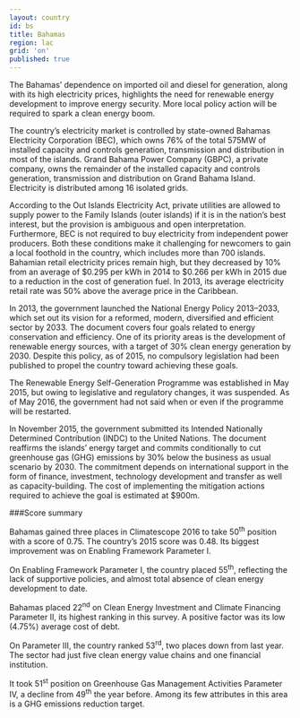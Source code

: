 ```yaml
---
layout: country
id: bs
title: Bahamas
region: lac
grid: 'on'
published: true
---
```


The Bahamas’ dependence on imported oil and diesel for generation, along with its high electricity prices, highlights the need for renewable energy development to improve energy security. More local policy action will be required to spark a clean energy boom.

The country’s electricity market is controlled by state-owned Bahamas Electricity Corporation (BEC), which owns 76% of the total 575MW of installed capacity and controls generation, transmission and distribution in most of the islands. Grand Bahama Power Company (GBPC), a private company, owns the remainder of the installed capacity and controls generation, transmission and distribution on Grand Bahama Island. Electricity is distributed among 16 isolated grids.

According to the Out Islands Electricity Act, private utilities are allowed to supply power to the Family Islands (outer islands) if it is in the nation’s best interest, but the provision is ambiguous and open interpretation. Furthermore, BEC is not required to buy electricity from independent power producers. Both these conditions make it challenging for newcomers to gain a local foothold in the country, which includes more than 700 islands.
Bahamian retail electricity prices remain high, but they decreased by 10% from an average of $0.295 per kWh in 2014 to $0.266 per kWh in 2015 due to a reduction in the cost of generation fuel. In 2013, its average electricity retail rate was 50% above the average price in the Caribbean.

In 2013, the government launched the National Energy Policy 2013–2033, which set out its vision for a reformed, modern, diversified and efficient sector by 2033. The document covers four goals related to energy conservation and efficiency. One of its priority areas is the development of renewable energy sources, with a target of 30% clean energy generation by 2030. Despite this policy, as of 2015, no compulsory legislation had been published to propel the country toward achieving these goals.

The Renewable Energy Self-Generation Programme was established in May 2015, but owing to legislative and regulatory changes, it was suspended. As of May 2016, the government had not said when or even if the programme will be restarted.

In November 2015, the government submitted its Intended Nationally Determined Contribution (INDC) to the United Nations. The document reaffirms the islands’ energy target and commits conditionally to cut greenhouse gas (GHG) emissions by 30% below the business as usual scenario by 2030. The commitment depends on international support in the form of finance, investment, technology development and transfer as well as capacity-building. The cost of implementing the mitigation actions required to achieve the goal is estimated at $900m.


###Score summary

Bahamas gained three places in Climatescope 2016 to take 50<sup>th</sup> position with a score of 0.75. The country’s 2015 score was 0.48. Its biggest improvement was on Enabling Framework Parameter I. 

On Enabling Framework Parameter I, the country placed 55<sup>th</sup>, reflecting the lack of supportive policies, and almost total absence of clean energy development to date.

Bahamas placed 22<sup>nd</sup> on Clean Energy Investment and Climate Financing Parameter II, its highest ranking in this survey. A positive factor was its low (4.75%) average cost of debt.

On Parameter III, the country ranked 53<sup>rd</sup>, two places down from last year. The sector had just five clean energy value chains and one financial institution.

It took 51<sup>st</sup> position on Greenhouse Gas Management Activities Parameter IV, a decline from 49<sup>th</sup> the year before. Among its few attributes in this area is a GHG emissions reduction target.
